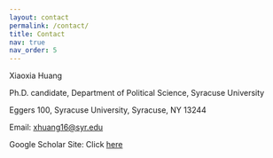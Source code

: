 ```yaml
---
layout: contact
permalink: /contact/
title: Contact
nav: true
nav_order: 5
---
```


Xiaoxia Huang


Ph.D. candidate, Department of Political Science, Syracuse University


Eggers 100, Syracuse University, Syracuse, NY 13244


Email: xhuang16@syr.edu


Google Scholar Site: Click [here](https://scholar.google.com/citations?user=qlZmqf0AAAAJ&hl=en&oi=ao)
